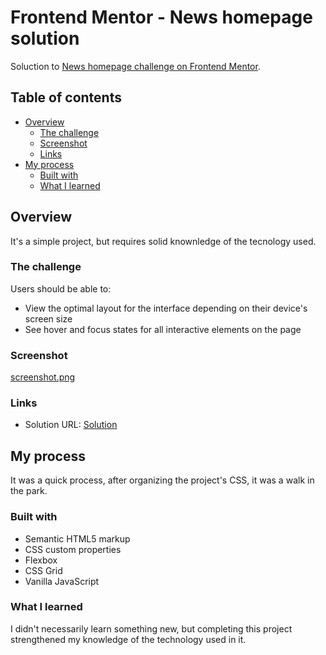 # Frontend Mentor - News homepage solution

Soluction to [News homepage challenge on Frontend Mentor](https://www.frontendmentor.io/challenges/news-homepage-H6SWTa1MFl).

## Table of contents

- [Overview](#overview)
  - [The challenge](#the-challenge)
  - [Screenshot](#screenshot)
  - [Links](#links)
- [My process](#my-process)
  - [Built with](#built-with)
  - [What I learned](#what-i-learned)



## Overview

It's a simple project, but requires solid knownledge of the tecnology used. 

### The challenge

Users should be able to:

- View the optimal layout for the interface depending on their device's screen size
- See hover and focus states for all interactive elements on the page

### Screenshot

[screenshot.png](https://postimg.cc/HJfh2NJD)



### Links

- Solution URL: [Solution](https://rdsmatheus.github.io/RDSMatheus-news-homepage-main/)


## My process

It was a quick process, after organizing the project's CSS, it was a walk in the park.

### Built with

- Semantic HTML5 markup
- CSS custom properties
- Flexbox
- CSS Grid
- Vanilla JavaScript


### What I learned

I didn't necessarily learn something new, but completing this project strengthened my knowledge of the technology used in it.



